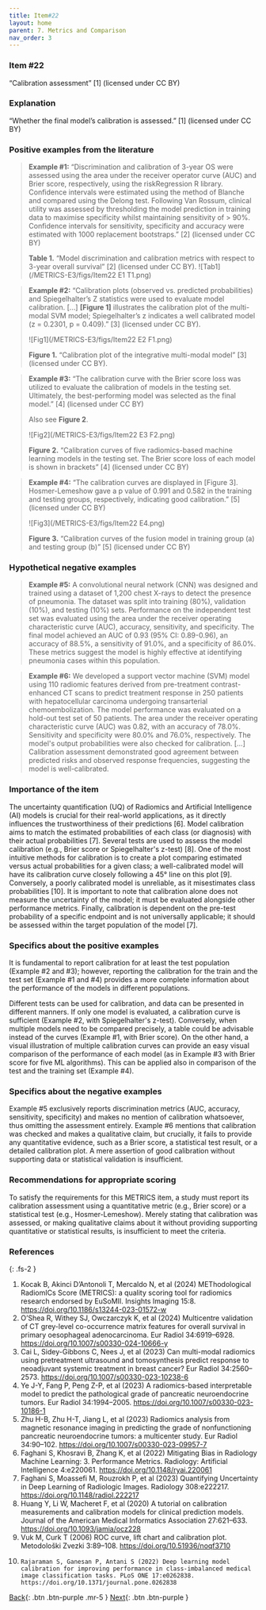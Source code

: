 ```yaml
---
title: Item#22
layout: home
parent: 7. Metrics and Comparison
nav_order: 3
---
```


### Item #22
“Calibration assessment” [1] (licensed under CC BY)

### Explanation
“Whether the final model’s calibration is assessed.” [1]  (licensed under CC BY)

### Positive examples from the literature
> **Example #1:** “Discrimination and calibration of 3-year OS were assessed using the area under the receiver operator curve (AUC) and Brier score, respectively, using the riskRegression R library. Confidence intervals were estimated using the method of Blanche and compared using the Delong test. Following Van Rossum, clinical utility was assessed by thresholding the model prediction in training data to maximise specificity whilst maintaining sensitivity of > 90%. Confidence intervals for sensitivity, specificity and accuracy were estimated with 1000 replacement bootstraps.” [2] (licensed under CC BY)
> 
> **Table 1.** “Model discrimination and calibration metrics with respect to 3-year overall survival” [2] (licensed under CC BY).
>![Tab1](/METRICS-E3/figs/Item22 E1 T1.png)

> **Example #2:** “Calibration plots (observed vs. predicted probabilities) and Spiegelhalter’s Z statistics were used to evaluate model calibration. […] **[Figure 1]** illustrates the calibration plot of the multi-modal SVM model; Spiegelhalter’s z indicates a well calibrated model (z = 0.2301, p = 0.409).” [3] (licensed under CC BY).
>
>![Fig1](/METRICS-E3/figs/Item22 E2 F1.png)
>
> **Figure 1.** “Calibration plot of the integrative multi-modal model” [3]  (licensed under CC BY).

> **Example #3:** “The calibration curve with the Brier score loss was utilized to evaluate the calibration of models in the testing set. Ultimately, the best-performing model was selected as the final model.” [4] (licensed under CC BY)
>
> Also see **Figure 2**.
>
>![Fig2](/METRICS-E3/figs/Item22 E3 F2.png)
>
> **Figure 2.**  “Calibration curves of five radiomics-based machine learning models in the testing set. The Brier score loss of each model is shown in brackets” [4] (licensed under CC BY)

> **Example #4:** “The calibration curves are displayed in [Figure 3]. Hosmer-Lemeshow gave a p value of 0.991 and 0.582 in the training and testing groups, respectively, indicating good calibration.” [5] (licensed under CC BY)
> 
>![Fig3](/METRICS-E3/figs/Item22 E4.png)
>
> **Figure 3.** “Calibration curves of the fusion model in training group (a) and testing group (b)” [5] (licensed under CC BY)
>

### Hypothetical negative examples
> **Example #5:** A convolutional neural network (CNN) was designed and trained using a dataset of 1,200 chest X-rays to detect the presence of pneumonia. The dataset was split into training (80%), validation (10%), and testing (10%) sets. Performance on the independent test set was evaluated using the area under the receiver operating characteristic curve (AUC), accuracy, sensitivity, and specificity. The final model achieved an AUC of 0.93 (95% CI: 0.89-0.96), an accuracy of 88.5%, a sensitivity of 91.0%, and a specificity of 86.0%. These metrics suggest the model is highly effective at identifying pneumonia cases within this population.

> **Example #6:** We developed a support vector machine (SVM) model using 110 radiomic features derived from pre-treatment contrast-enhanced CT scans to predict treatment response in 250 patients with hepatocellular carcinoma undergoing transarterial chemoembolization. The model performance was evaluated on a hold-out test set of 50 patients. The area under the receiver operating characteristic curve (AUC) was 0.82, with an accuracy of 78.0%. Sensitivity and specificity were 80.0% and 76.0%, respectively. The model's output probabilities were also checked for calibration. […] Calibration assessment demonstrated good agreement between predicted risks and observed response frequencies, suggesting the model is well-calibrated.

### Importance of the item
The uncertainty quantification (UQ) of Radiomics and Artificial Intelligence (AI) models is crucial for their real-world applications, as it directly influences the trustworthiness of their predictions [6]. Model calibration aims to match the estimated probabilities of each class (or diagnosis) with their actual probabilities [7]. Several tests are used to assess the model calibration (e.g., Brier score or Spiegelhalter's z-test) [8]. One of the most intuitive methods for calibration is to create a plot comparing estimated versus actual probabilities for a given class; a well-calibrated model will have its calibration curve closely following a 45° line on this plot [9]. Conversely, a poorly calibrated model is unreliable, as it misestimates class probabilities [10]. It is important to note that calibration alone does not measure the uncertainty of the model; it must be evaluated alongside other performance metrics. Finally, calibration is dependent on the pre-test probability of a specific endpoint and is not universally applicable; it should be assessed within the target population of the model [7].

### Specifics about the positive examples
It is fundamental to report calibration for at least the test population (Example #2 and #3); however, reporting the calibration for the train and the test set (Example #1 and #4) provides a more complete information about the performance of the models in different populations. 

Different tests can be used for calibration, and data can be presented in different manners. If only one model is evaluated, a calibration curve is sufficient (Example #2, with Spiegelhalter's z-test). Conversely, when multiple models need to be compared precisely, a table could be advisable instead of the curves (Example #1, with Brier score). On the other hand, a visual illustration of multiple calibration curves can provide an easy visual comparison of the performance of each model (as in Example #3 with Brier score for five ML algorithms). This can be applied also in comparison of the test and the training set (Example #4).

### Specifics about the negative examples
Example #5 exclusively reports discrimination metrics (AUC, accuracy, sensitivity, specificity) and makes no mention of calibration whatsoever, thus omitting the assessment entirely. Example #6 mentions that calibration was checked and makes a qualitative claim, but crucially, it fails to provide any quantitative evidence, such as a Brier score, a statistical test result, or a detailed calibration plot. A mere assertion of good calibration without supporting data or statistical validation is insufficient.

### Recommendations for appropriate scoring
To satisfy the requirements for this METRICS item, a study must report its calibration assessment using a quantitative metric (e.g., Brier score) or a statistical test (e.g., Hosmer-Lemeshow). 
Merely stating that calibration was assessed, or making qualitative claims about it without providing supporting quantitative or statistical results, is insufficient to meet the criteria.

### References

{: .fs-2 }

1. 	Kocak B, Akinci D’Antonoli T, Mercaldo N, et al (2024) METhodological RadiomICs Score (METRICS): a quality scoring tool for radiomics research endorsed by EuSoMII. Insights Imaging 15:8. https://doi.org/10.1186/s13244-023-01572-w
2. 	O’Shea R, Withey SJ, Owczarczyk K, et al (2024) Multicentre validation of CT grey-level co-occurrence matrix features for overall survival in primary oesophageal adenocarcinoma. Eur Radiol 34:6919–6928. https://doi.org/10.1007/s00330-024-10666-y
3. 	Cai L, Sidey-Gibbons C, Nees J, et al (2023) Can multi-modal radiomics using pretreatment ultrasound and tomosynthesis predict response to neoadjuvant systemic treatment in breast cancer? Eur Radiol 34:2560–2573. https://doi.org/10.1007/s00330-023-10238-6
4. 	Ye J-Y, Fang P, Peng Z-P, et al (2023) A radiomics-based interpretable model to predict the pathological grade of pancreatic neuroendocrine tumors. Eur Radiol 34:1994–2005. https://doi.org/10.1007/s00330-023-10186-1
5. 	Zhu H-B, Zhu H-T, Jiang L, et al (2023) Radiomics analysis from magnetic resonance imaging in predicting the grade of nonfunctioning pancreatic neuroendocrine tumors: a multicenter study. Eur Radiol 34:90–102. https://doi.org/10.1007/s00330-023-09957-7
6. 	Faghani S, Khosravi B, Zhang K, et al (2022) Mitigating Bias in Radiology Machine Learning: 3. Performance Metrics. Radiology: Artificial Intelligence 4:e220061. https://doi.org/10.1148/ryai.220061
7. 	Faghani S, Moassefi M, Rouzrokh P, et al (2023) Quantifying Uncertainty in Deep Learning of Radiologic                     Images. Radiology 308:e222217. https://doi.org/10.1148/radiol.222217
8. 	Huang Y, Li W, Macheret F, et al (2020) A tutorial on calibration measurements and calibration models for clinical prediction models. Journal of the American Medical Informatics Association 27:621–633. https://doi.org/10.1093/jamia/ocz228
9. 	Vuk M, Curk T (2006) ROC curve, lift chart and calibration plot. Metodološki Zvezki 3:89–108. https://doi.org/10.51936/noqf3710
10. 	Rajaraman S, Ganesan P, Antani S (2022) Deep learning model calibration for improving performance in class-imbalanced medical image classification tasks. PLoS ONE 17:e0262838. https://doi.org/10.1371/journal.pone.0262838

[Back](https://radiomic.github.io/METRICS-E3/){: .btn .btn-purple  .mr-5  }
[Next](https://radiomic.github.io/METRICS-E3/docs/Study%20Design%20(Item%201-3)/Item%202.html){: .btn .btn-purple   }


